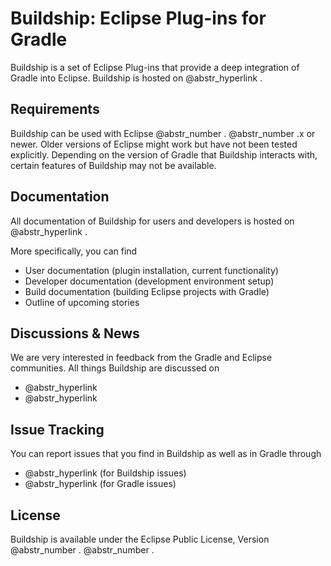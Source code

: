 # Buildship: Eclipse Plug-ins for Gradle

Buildship is a set of Eclipse Plug-ins that provide a deep integration of Gradle into Eclipse. Buildship is hosted on @abstr_hyperlink .

## Requirements

Buildship can be used with Eclipse @abstr_number . @abstr_number .x or newer. Older versions of Eclipse might work but have not been tested explicitly. Depending on the version of Gradle that Buildship interacts with, certain features of Buildship may not be available.

## Documentation

All documentation of Buildship for users and developers is hosted on @abstr_hyperlink .

More specifically, you can find

  * User documentation (plugin installation, current functionality)
  * Developer documentation (development environment setup)
  * Build documentation (building Eclipse projects with Gradle)
  * Outline of upcoming stories



## Discussions & News

We are very interested in feedback from the Gradle and Eclipse communities. All things Buildship are discussed on

  * @abstr_hyperlink 
  * @abstr_hyperlink 



## Issue Tracking

You can report issues that you find in Buildship as well as in Gradle through

  * @abstr_hyperlink (for Buildship issues)
  * @abstr_hyperlink (for Gradle issues)



## License

Buildship is available under the Eclipse Public License, Version @abstr_number . @abstr_number .
